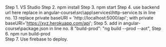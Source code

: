 Step 1. VS Studio
Step 2. npm install 
Step 3. npm start
Step 4. use backend url here replace in angular-course\src\app\services\http-service.ts in line no. 13 
  replace private baseURl = 'http://localhost:5000/api'; 
  with 
  private baseURl='https://xyz.herokuapp.com/api';
Step 5. add in angular-course\package.json in line no. 8
   "build-prod": "ng build --prod --aot",
Step 6. npm run build-prod  
Step 7. Use firebase to deploy.
